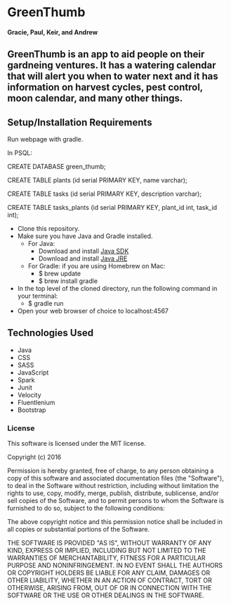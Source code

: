 # GreenThumb

#### Gracie, Paul, Keir, and Andrew

## GreenThumb is an app to aid people on their gardneing ventures.  It has a watering calendar that will alert you when to water next and it has information on harvest cycles, pest control, moon calendar, and many other things.


## Setup/Installation Requirements

Run webpage with gradle.

In PSQL:

CREATE DATABASE green_thumb;

CREATE TABLE plants (id serial PRIMARY KEY, name varchar);

CREATE TABLE tasks (id serial PRIMARY KEY, description varchar);

CREATE TABLE tasks_plants (id serial PRIMARY KEY, plant_id int, task_id int);


* Clone this repository.
* Make sure you have Java and Gradle installed.
    * For Java:
        * Download and install [Java SDK](http://www.oracle.com/technetwork/java/javase/downloads/jdk8-downloads-2133151.html)
        * Download and install [Java JRE](http://www.java.com/en/)
    * For Gradle: if you are using Homebrew on Mac:
        * $ brew update
        * $ brew install gradle
* In the top level of the cloned directory, run the following command in your terminal:
    * $ gradle run
* Open your web browser of choice to localhost:4567

## Technologies Used

* Java
* CSS
* SASS
* JavaScript
* Spark
* Junit
* Velocity
* Fluentlenium
* Bootstrap

### License

This software is licensed under the MIT license.

Copyright (c) 2016

Permission is hereby granted, free of charge, to any person obtaining a copy of this software and associated documentation files (the "Software"), to deal in the Software without restriction, including without limitation the rights to use, copy, modify, merge, publish, distribute, sublicense, and/or sell copies of the Software, and to permit persons to whom the Software is furnished to do so, subject to the following conditions:

The above copyright notice and this permission notice shall be included in all copies or substantial portions of the Software.

THE SOFTWARE IS PROVIDED "AS IS", WITHOUT WARRANTY OF ANY KIND, EXPRESS OR IMPLIED, INCLUDING BUT NOT LIMITED TO THE WARRANTIES OF MERCHANTABILITY, FITNESS FOR A PARTICULAR PURPOSE AND NONINFRINGEMENT. IN NO EVENT SHALL THE AUTHORS OR COPYRIGHT HOLDERS BE LIABLE FOR ANY CLAIM, DAMAGES OR OTHER LIABILITY, WHETHER IN AN ACTION OF CONTRACT, TORT OR OTHERWISE, ARISING FROM, OUT OF OR IN CONNECTION WITH THE SOFTWARE OR THE USE OR OTHER DEALINGS IN THE SOFTWARE.

